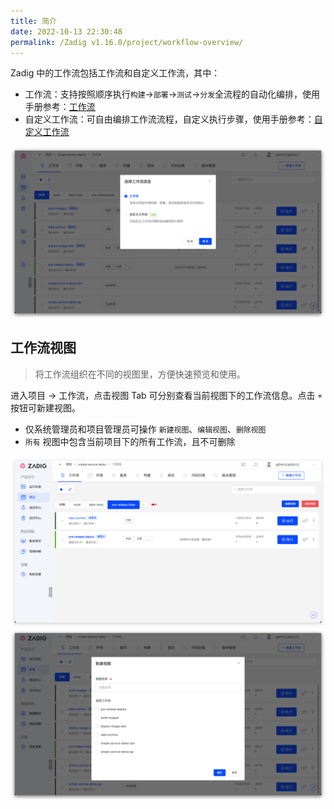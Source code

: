 ```yaml
---
title: 简介
date: 2022-10-13 22:30:48
permalink: /Zadig v1.16.0/project/workflow-overview/
---
```


Zadig 中的工作流包括工作流和自定义工作流，其中：

- 工作流：支持按照顺序执行`构建`->`部署`->`测试`->`分发`全流程的自动化编排，使用手册参考：[工作流](/cn/Zadig%20v1.16.0/project/workflow/)
- 自定义工作流：可自由编排工作流流程，自定义执行步骤，使用手册参考：[自定义工作流](/cn/Zadig%20v1.16.0/project/common-workflow/)

![workflow](../_images/workflow_overview_1.png)

## 工作流视图
> 将工作流组织在不同的视图里，方便快速预览和使用。

进入项目 -> 工作流，点击视图 Tab 可分别查看当前视图下的工作流信息。点击 `+` 按钮可新建视图。

- 仅系统管理员和项目管理员可操作 `新建视图`、`编辑视图`、`删除视图`
- `所有` 视图中包含当前项目下的所有工作流，且不可删除

![workflow](../_images/workflow_view_1.png)
![workflow](../_images/workflow_view_2.png)
